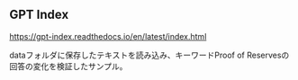 ## GPT Index

https://gpt-index.readthedocs.io/en/latest/index.html

dataフォルダに保存したテキストを読み込み、キーワードProof of Reservesの回答の変化を検証したサンプル。
